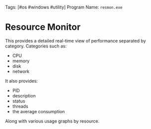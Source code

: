Tags: [#os #windows #utility]
Program Name: `resmon.exe`

# Resource Monitor

This provides a detailed real-time view of performance separated by category. Categories such as:

- CPU
- memory
- disk
- network

It also provides:

- PID
- description
- status
- threads
- the average consumption

Along with various usage graphs by resource.
